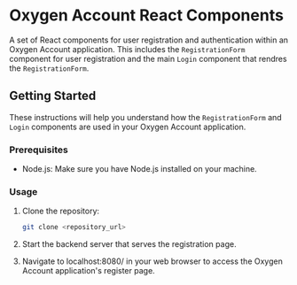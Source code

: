# Oxygen Account React Components

A set of React components for user registration and authentication within an Oxygen Account application. This includes the `RegistrationForm` component for user registration and the main `Login` component that rendres the `RegistrationForm`.

## Getting Started

These instructions will help you understand how the `RegistrationForm` and `Login` components are used in your Oxygen Account application.

### Prerequisites

- Node.js: Make sure you have Node.js installed on your machine.

### Usage

1. Clone the repository:

   ```bash
   git clone <repository_url>

2. Start the backend server that serves the registration page.

3. Navigate to localhost:8080/ in your web browser to access the Oxygen Account application's register page.
